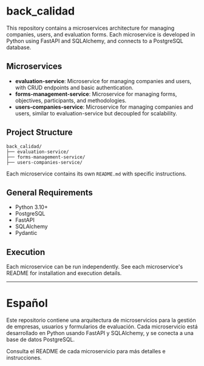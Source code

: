 # back_calidad

This repository contains a microservices architecture for managing companies, users, and evaluation forms. Each microservice is developed in Python using FastAPI and SQLAlchemy, and connects to a PostgreSQL database.

## Microservices

- **evaluation-service**: Microservice for managing companies and users, with CRUD endpoints and basic authentication.
- **forms-management-service**: Microservice for managing forms, objectives, participants, and methodologies.
- **users-companies-service**: Microservice for managing companies and users, similar to evaluation-service but decoupled for scalability.

## Project Structure

```
back_calidad/
├── evaluation-service/
├── forms-management-service/
├── users-companies-service/
```

Each microservice contains its own `README.md` with specific instructions.

## General Requirements
- Python 3.10+
- PostgreSQL
- FastAPI
- SQLAlchemy
- Pydantic

## Execution
Each microservice can be run independently. See each microservice's README for installation and execution details.

---

# Español

Este repositorio contiene una arquitectura de microservicios para la gestión de empresas, usuarios y formularios de evaluación. Cada microservicio está desarrollado en Python usando FastAPI y SQLAlchemy, y se conecta a una base de datos PostgreSQL.

Consulta el README de cada microservicio para más detalles e instrucciones.